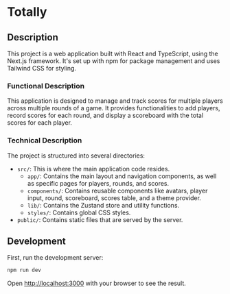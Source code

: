 # Totally

## Description

This project is a web application built with React and TypeScript, using the Next.js framework. It's set up with npm for package management and uses Tailwind CSS for styling.

### Functional Description

This application is designed to manage and track scores for multiple players across multiple rounds of a game. It provides functionalities to add players, record scores for each round, and display a scoreboard with the total scores for each player.

### Technical Description

The project is structured into several directories:

-   `src/`: This is where the main application code resides.
    -   `app/`: Contains the main layout and navigation components, as well as specific pages for players, rounds, and scores.
    -   `components/`: Contains reusable components like avatars, player input, round, scoreboard, scores table, and a theme provider.
    -   `lib/`: Contains the Zustand store and utility functions.
    -   `styles/`: Contains global CSS styles.
-   `public/`: Contains static files that are served by the server.

## Development

First, run the development server:

```bash
npm run dev
```

Open [http://localhost:3000](http://localhost:3000) with your browser to see the result.
